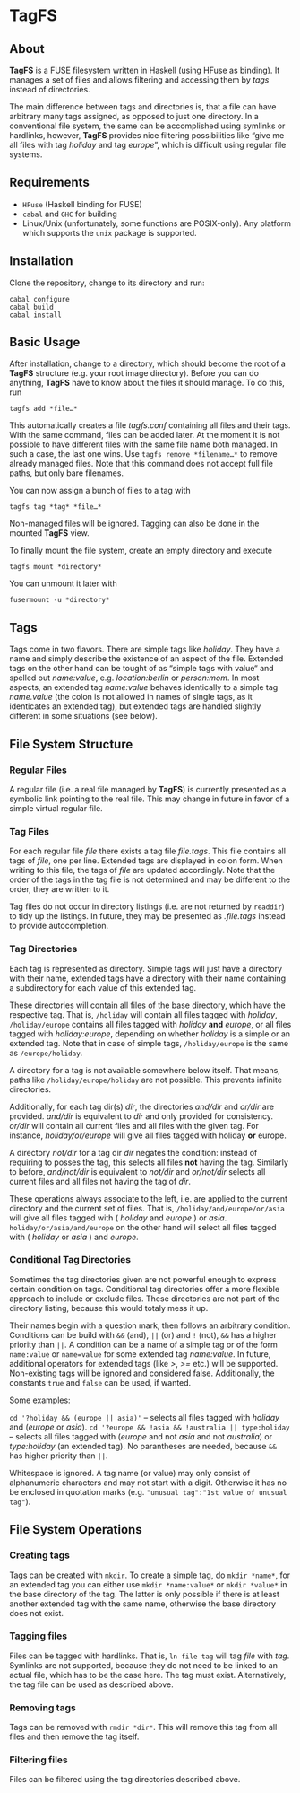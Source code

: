 # TagFS

## About

**TagFS** is a FUSE filesystem written in Haskell (using HFuse as binding). It
manages a set of files and allows filtering and accessing them by *tags* instead
of directories.

The main difference between tags and directories is, that a file can have
arbitrary many tags assigned, as opposed to just one directory. In a
conventional file system, the same can be accomplished using symlinks or
hardlinks, however, **TagFS** provides nice filtering possibilities like “give
me all files with tag *holiday* and tag *europe*”, which is difficult using
regular file systems.

## Requirements

* `HFuse` (Haskell binding for FUSE)
* `cabal` and `GHC` for building
* Linux/Unix (unfortunately, some functions are POSIX-only). Any platform which
  supports the `unix` package is supported.

## Installation

Clone the repository, change to its directory and run:

    cabal configure
    cabal build
    cabal install

## Basic Usage

After installation, change to a directory, which should become the root of a
**TagFS** structure (e.g. your root image directory). Before you can do
anything, **TagFS** have to know about the files it should manage. To do this,
run

    tagfs add *file…*

This automatically creates a file *tagfs.conf* containing all files and their
tags. With the same command, files can be added later. At the moment it is not
possible to have different files with the same file name both managed. In such a
case, the last one wins.
Use `tagfs remove *filename…*` to remove already managed files. Note that this
command does not accept full file paths, but only bare filenames.

You can now assign a bunch of files to a tag with

    tagfs tag *tag* *file…*

Non-managed files will be ignored. Tagging can also be done in the mounted
**TagFS** view.

To finally mount the file system, create an empty directory and execute

    tagfs mount *directory*

You can unmount it later with

    fusermount -u *directory*

## Tags

Tags come in two flavors. There are simple tags like *holiday*. They have a name
and simply describe the existence of an aspect of the file. Extended tags on the
other hand can be tought of as “simple tags with value“ and spelled out
*name:value*, e.g. *location:berlin* or *person:mom*. In most aspects, an
extended tag *name:value* behaves identically to a simple tag *name.value* (the
colon is not allowed in names of single tags, as it identicates an extended
tag), but extended tags are handled slightly different in some situations (see
below).

## File System Structure

### Regular Files

A regular file (i.e. a real file managed by **TagFS**) is currently presented as
a symbolic link pointing to the real file. This may change in future in favor of
a simple virtual regular file.

### Tag Files

For each regular file *file* there exists a tag file *file.tags*. This file
contains all tags of *file*, one per line. Extended tags are displayed in colon
form. When writing to this file, the tags of *file* are updated accordingly.
Note that the order of the tags in the tag file is not determined and may be
different to the order, they are written to it.

Tag files do not occur in directory listings (i.e. are not returned by
`readdir`) to tidy up the listings. In future, they may be presented as
*.file.tags* instead to provide autocompletion.

### Tag Directories

Each tag is represented as directory. Simple tags will just have a directory
with their name, extended tags have a directory with their name containing a
subdirectory for each value of this extended tag.

These directories will contain all files of the base directory, which have the
respective tag. That is, `/holiday` will contain all files tagged with
*holiday*, `/holiday/europe` contains all files tagged with *holiday* **and**
*europe*, or all files tagged with *holiday:europe*, depending on whether
*holiday* is a simple or an extended tag. Note that in case of simple tags,
`/holiday/europe` is the same as `/europe/holiday`.

A directory for a tag is not available somewhere below itself. That means, paths
like `/holiday/europe/holiday` are not possible. This prevents infinite
directories.

Additionally, for each tag dir(s) *dir*, the directories *and/dir* and *or/dir*
are provided. *and/dir* is equivalent to *dir* and only provided for
consistency. *or/dir* will contain all current files and all files with the
given tag. For instance, *holiday/or/europe* will give all files tagged with
holiday **or** europe.

A directory *not/dir* for a tag dir *dir* negates the condition: instead of
requiring to posses the tag, this selects all files **not** having the tag.
Similarly to before, *and/not/dir* is equivalent to *not/dir* and *or/not/dir*
selects all current files and all files not having the tag of *dir*.

These operations always associate to the left, i.e. are applied to the current
directory and the current set of files.
That is, `/holiday/and/europe/or/asia` will give all files tagged with
( *holiday* and *europe* ) or *asia*. `holiday/or/asia/and/europe` on the other
hand will select all files tagged with ( *holiday* or *asia* ) and *europe*.

### Conditional Tag Directories

Sometimes the tag directories given are not powerful enough to express certain
condition on tags. Conditional tag directories offer a more flexible approach to
include or exclude files. These directories are not part of the directory
listing, because this would totaly mess it up.

Their names begin with a question mark, then follows an arbitrary condition.
Conditions can be build with `&&` (and), `||` (or) and `!` (not), `&&` has a
higher priority than `||`.
A condition can be a name of a simple tag or of the form `name:value` or
`name=value` for some extended tag *name:value*. In future, additional operators
for extended tags (like *>*, *>=* etc.) will be supported. Non-existing tags
will be ignored and considered false. Additionally, the constants `true` and
`false` can be used, if wanted.

Some examples:

`cd '?holiday && (europe || asia)'` – selects all files tagged with *holiday*
and (*europe* or *asia*).
`cd '?europe && !asia && !australia || type:holiday` – selects all files tagged
with (*europe* and not *asia* and not *australia*) or *type:holiday* (an
extended tag). No parantheses are needed, because `&&` has higher priority than
`||`.

Whitespace is ignored. A tag name (or value) may only consist of alphanumeric characters
and may not start with a digit. Otherwise it has no be enclosed in quotation
marks (e.g. `"unusual tag":"1st value of unusual tag"`).

## File System Operations

### Creating tags

Tags can be created with `mkdir`. To create a simple tag, do `mkdir *name*`, for
an extended tag you can either use `mkdir *name:value*` or `mkdir *value*` in
the base directory of the tag. The latter is only possible if there is at least
another extended tag with the same name, otherwise the base directory does not
exist.

### Tagging files

Files can be tagged with hardlinks. That is, `ln file tag` will tag *file* with
*tag*. Symlinks are not supported, because they do not need to be linked to an
actual file, which has to be the case here. The tag must exist.
Alternatively, the tag file can be used as described above.

### Removing tags

Tags can be removed with `rmdir *dir*`. This will remove this tag from all files and
then remove the tag itself.

### Filtering files

Files can be filtered using the tag directories described above.
